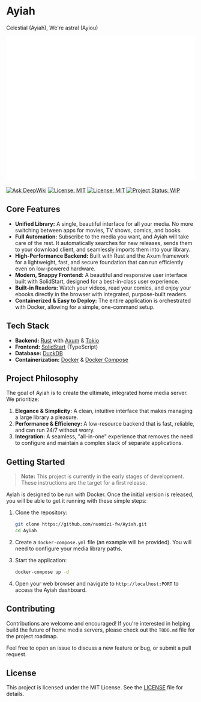 # Ayiah

Celestial (Ayiah), We're astral (Ayiou)

<html>
    <body>
        <img src="assets/logo.svg" alt="Ayiah Logo" width="1280" height="384">
    </body>
</html>

[![Ask DeepWiki](https://deepwiki.com/badge.svg)](https://deepwiki.com/nuomizi-fw/Ayiah)
[![License: MIT](https://img.shields.io/badge/License-MIT-yellow.svg)](https://opensource.org/licenses/MIT)
[![License: MIT](https://img.shields.io/badge/License-MIT-yellow.svg)](https://opensource.org/licenses/MIT)
[![Project Status: WIP](https://img.shields.io/badge/status-work--in--progress-orange)](https://github.com/nuomizi-fw/Ayiah)

## Core Features

- **Unified Library:** A single, beautiful interface for all your media. No more switching between apps for movies, TV shows, comics, and books.
- **Full Automation:** Subscribe to the media you want, and Ayiah will take care of the rest. It automatically searches for new releases, sends them to your download client, and seamlessly imports them into your library.
- **High-Performance Backend:** Built with Rust and the Axum framework for a lightweight, fast, and secure foundation that can run efficiently even on low-powered hardware.
- **Modern, Snappy Frontend:** A beautiful and responsive user interface built with SolidStart, designed for a best-in-class user experience.
- **Built-in Readers:** Watch your videos, read your comics, and enjoy your ebooks directly in the browser with integrated, purpose-built readers.
- **Containerized & Easy to Deploy:** The entire application is orchestrated with Docker, allowing for a simple, one-command setup.

## Tech Stack

- **Backend:** [Rust](https://www.rust-lang.org/) with [Axum](https://github.com/tokio-rs/axum) & [Tokio](https://tokio.rs/)
- **Frontend:** [SolidStart](https://start.solidjs.com/) (TypeScript)
- **Database:** [DuckDB](https://www.duckdb.org/)
- **Containerization:** [Docker](https://www.docker.com/) & [Docker Compose](https://docs.docker.com/compose/)

## Project Philosophy

The goal of Ayiah is to create the ultimate, integrated home media server. We prioritize:

1. **Elegance & Simplicity:** A clean, intuitive interface that makes managing a large library a pleasure.
2. **Performance & Efficiency:** A low-resource backend that is fast, reliable, and can run 24/7 without worry.
3. **Integration:** A seamless, "all-in-one" experience that removes the need to configure and maintain a complex stack of separate applications.

## Getting Started

> **Note:** This project is currently in the early stages of development. These instructions are the target for a first release.

Ayiah is designed to be run with Docker. Once the initial version is released, you will be able to get it running with these simple steps:

1. Clone the repository:

    ```bash
    git clone https://github.com/nuomizi-fw/Ayiah.git
    cd Ayiah
    ```

2. Create a `docker-compose.yml` file (an example will be provided). You will need to configure your media library paths.
3. Start the application:

    ```bash
    docker-compose up -d
    ```

4. Open your web browser and navigate to `http://localhost:PORT` to access the Ayiah dashboard.

## Contributing

Contributions are welcome and encouraged! If you're interested in helping build the future of home media servers, please check out the `TODO.md` file for the project roadmap.

Feel free to open an issue to discuss a new feature or bug, or submit a pull request.

## License

This project is licensed under the MIT License. See the [LICENSE](LICENSE) file for details.
